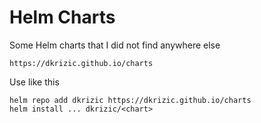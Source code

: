 # Helm Charts

Some Helm charts that I did not find anywhere else

```
https://dkrizic.github.io/charts
```

Use like this

```
helm repo add dkrizic https://dkrizic.github.io/charts
helm install ... dkrizic/<chart>
